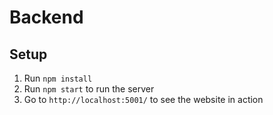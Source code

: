 # Backend

## Setup

1. Run `npm install`
2. Run `npm start` to run the server
3. Go to `http://localhost:5001/` to see the website in action
